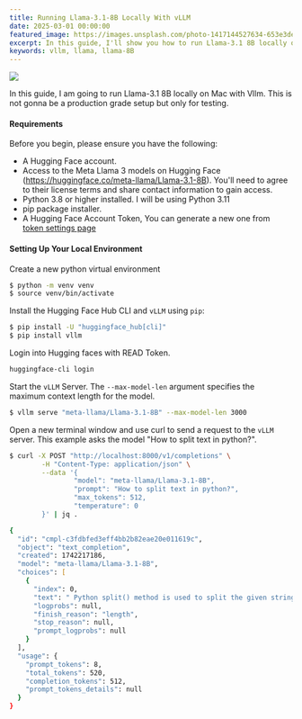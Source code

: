 ```yaml
---
title: Running Llama-3.1-8B Locally With vLLM
date: 2025-03-01 00:00:00
featured_image: https://images.unsplash.com/photo-1417144527634-653e3dec77b2?q=75&fm=jpg&w=1000&fit=max
excerpt: In this guide, I'll show you how to run Llama-3.1 8B locally on a Mac using vLLM. This is just for testing, not for a production setup.
keywords: vllm, llama, llama-8B
---
```


![](https://images.unsplash.com/photo-1417144527634-653e3dec77b2?q=75&fm=jpg&w=1000&fit=max)

 In this guide, I am going to run Llama-3.1 8B locally on Mac with Vllm. This is not gonna be a production grade setup but only for testing.

#### Requirements

Before you begin, please ensure you have the following:

- A Hugging Face account.
- Access to the Meta Llama 3 models on Hugging Face (https://huggingface.co/meta-llama/Llama-3.1-8B). You'll need to agree to their license terms and share contact information to gain access.
- Python 3.8 or higher installed. I will be using Python 3.11
- pip package installer.
- A Hugging Face Account Token, You can generate a new one from [token settings page](https://huggingface.co/settings/tokens)

#### Setting Up Your Local Environment

Create a new python virtual environment

```zsh
$ python -m venv venv
$ source venv/bin/activate
```

Install the Hugging Face Hub CLI and `vLLM` using `pip`:

```zsh
$ pip install -U "huggingface_hub[cli]"
$ pip install vllm
```

Login into Hugging faces with READ Token.

```zsh
huggingface-cli login
```

Start the `vLLM` Server. The `--max-model-len` argument specifies the maximum context length for the model.

```zsh
$ vllm serve "meta-llama/Llama-3.1-8B" --max-model-len 3000
```

Open a new terminal window and use curl to send a request to the `vLLM` server. This example asks the model "How to split text in python?".

```zsh
$ curl -X POST "http://localhost:8000/v1/completions" \
        -H "Content-Type: application/json" \
        --data '{
                "model": "meta-llama/Llama-3.1-8B",
                "prompt": "How to split text in python?",
                "max_tokens": 512,
                "temperature": 0
        }' | jq .

{
  "id": "cmpl-c3fdbfed3eff4bb2b82eae20e011619c",
  "object": "text_completion",
  "created": 1742217186,
  "model": "meta-llama/Llama-3.1-8B",
  "choices": [
    {
      "index": 0,
      "text": " Python split() method is used to split the given string into substrings based on the delimiter passed as a parameter. The split() method returns a list of strings after breaking the given string by the specified separator. The separator is passed as a parameter to the split() method. The separator can be a single character or a string. The separator is not included in the resulting list. The split() method is a string method and returns a list of strings after breaking the given string by the specified separator. The separator is passed as a parameter to the split() method. The separator can be a single character or a string. The separator is not included in the resulting list. The split() method is a string method and returns a list of strings after breaking the given string by the specified separator. The separator is passed as a parameter to the split() method. The separator can be a single character or a string. The separator is not included in the resulting list. The split() method is a string method and returns a list of strings after breaking the given string by the specified separator. The separator is passed as a parameter to the split() method. The separator can be a single character or a string. The separator is not included in the resulting list. The split() method is a string method and returns a list of strings after breaking the given string by the specified separator. The separator is passed as a parameter to the split() method. The separator can be a single character or a string. The separator is not included in the resulting list. The split() method is a string method and returns a list of strings after breaking the given string by the specified separator. The separator is passed as a parameter to the split() method. The separator can be a single character or a string. The separator is not included in the resulting list. The split() method is a string method and returns a list of strings after breaking the given string by the specified separator. The separator is passed as a parameter to the split() method. The separator can be a single character or a string. The separator is not included in the resulting list. The split() method is a string method and returns a list of strings after breaking the given string by the specified separator. The separator is passed as a parameter to the split() method. The separator can be a single character or a string. The separator is not included in the resulting list. The split() method is a string method and returns a list of strings after breaking the given string by the specified separator. The separator is passed as a",
      "logprobs": null,
      "finish_reason": "length",
      "stop_reason": null,
      "prompt_logprobs": null
    }
  ],
  "usage": {
    "prompt_tokens": 8,
    "total_tokens": 520,
    "completion_tokens": 512,
    "prompt_tokens_details": null
  }
}
```
